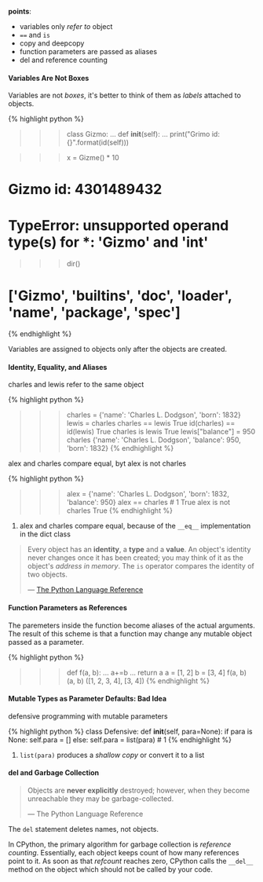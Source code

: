 **points**:

- variables only *refer to* object
- `==` and `is`
- copy and deepcopy
- function parameters are passed as aliases
- del and reference counting

#### Variables Are Not Boxes

Variables are not *boxes*, it's better to think of them as *labels* attached to objects.

{% highlight python %}
>>> class Gizmo:
...     def __init__(self):
...         print("Grimo id: {}".format(id(self)))

>>> x = Gizme() * 10
# Gizmo id: 4301489432
# TypeError: unsupported operand type(s) for *: 'Gizmo' and 'int'

>>> dir()
# ['Gizmo', '__builtins__', '__doc__', '__loader__', '__name__', '__package__', '__spec__']
{% endhighlight %}

Variables are assigned to objects only after the objects are created.

#### Identity, Equality, and Aliases

charles and lewis refer to the same object

{% highlight python %}
>>> charles = {'name': 'Charles L. Dodgson', 'born': 1832}
>>> lewis = charles
>>> charles == lewis
True
>>> id(charles) == id(lewis)
True
>>> charles is lewis
True
>>> lewis["balance"] = 950
>>> charles
{'name': 'Charles L. Dodgson', 'balance': 950, 'born': 1832}
{% endhighlight %}

alex and charles compare equal, byt alex is not charles

{% highlight python %}
>>> alex = {'name': 'Charles L. Dodgson', 'born': 1832, 'balance': 950}
>>> alex == charles # 1
True
>>> alex is not charles
True
{% endhighlight %}

1. alex and charles compare equal, because of the `__eq__` implementation in the dict class

> Every object has an **identity**, a **type** and a **value**. An object's identity never changes once it has been created; you may think of it as the object's *address in memory*. The `is` operator compares the identity of two objects.
>
> — [The Python Language Reference](https://docs.python.org/3/reference/datamodel.html#objects-values-and-types)

#### Function Parameters as References

The paremeters inside the function become aliases of the actual arguments. The result of this scheme is that a function may change any mutable object passed as a parameter.

{% highlight python %}
>>> def f(a, b):
...     a+=b
...     return a
>>> a = [1, 2]
>>> b = [3, 4]
>>> f(a, b)
>>> (a, b)
([1, 2, 3, 4], [3, 4])
{% endhighlight %}

#### Mutable Types as Parameter Defaults: Bad Idea

defensive programming with mutable parameters

{% highlight python %}
class Defensive:
    def __init__(self, para=None):
        if para is None:
            self.para = []
        else:
            self.para = list(para) # 1
{% endhighlight %}

1. `list(para)` produces a *shallow copy* or convert it to a list

#### del and Garbage Collection

> Objects are **never explicitly** destroyed; however, when they become unreachable they may be garbage-collected.
>
> — The Python Language Reference

The `del` statement deletes names, not objects.

In CPython, the primary algorithm for garbage collection is *reference counting*. Essentially, each object keeps count of how many references point to it. As soon as that *refcount* reaches zero, CPython calls the `__del__` method on the object which should not be called by your code.



